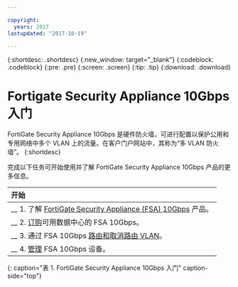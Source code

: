 ```yaml
---

copyright:
  years: 2017
lastupdated: "2017-10-19"

---
```


{:shortdesc: .shortdesc}
{:new_window: target="_blank"}
{:codeblock: .codeblock}
{:pre: .pre}
{:screen: .screen}
{:tip: .tip}
{:download: .download}

# Fortigate Security Appliance 10Gbps 入门

FortiGate Security Appliance 10Gbps 是硬件防火墙，可进行配置以保护公用和专用网络中多个 VLAN 上的流量。在客户门户网站中，其称为“多 VLAN 防火墙”。
{:shortdesc}

完成以下任务可开始使用并了解 FortiGate Security Appliance 10Gbps 产品的更多信息。

| 开始       |
|:------------------|
| __ 1. 了解 [FortiGate Security Appliance (FSA) 10Gbps](about.html) 产品。|
| __ 2. [订购](ordering-firewall.html)可用数据中心的 FSA 10Gbps。|
| __ 3. 通过 FSA 10Gbps [路由和取消路由 VLAN](managing-vlans.html)。|
| __ 4. [管理](managing-firewall-device-details.html) FSA 10Gbps 设备。
{: caption="表 1. FortiGate Security Appliance 10Gbps 入门" caption-side="top"} 
